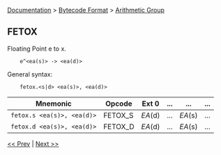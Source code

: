 [Documentation](../../README.md) > [Bytecode Format](../README.md) > [Arithmetic Group](../InstructionsArithmetic.md)

## FETOX

Floating Point e to x.

        e^<ea(s)> -> <ea(d)>

General syntax:

        fetox.<s|d> <ea(s)>, <ea(d)>

| Mnemonic | Opcode | Ext 0 | ... | ... | ... |
| - | - | - | - | - | - |
| `fetox.s <ea(s)>, <ea(d)>` | FETOX_S | *EA*(d) | ... | *EA*(s) | ... |
| `fetox.d <ea(s)>, <ea(d)>` | FETOX_D | *EA*(d) | ... | *EA*(s) | ... |

[<< Prev](./a_26.md) | [Next >>](./a_28.md)
